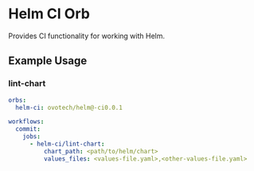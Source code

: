 # Helm CI Orb

Provides CI functionality for working with Helm.

## Example Usage

### lint-chart

```yaml
orbs:
  helm-ci: ovotech/helm@-ci0.0.1

workflows:
  commit:
    jobs:
      - helm-ci/lint-chart:
          chart_path: <path/to/helm/chart>
          values_files: <values-file.yaml>,<other-values-file.yaml>
```
